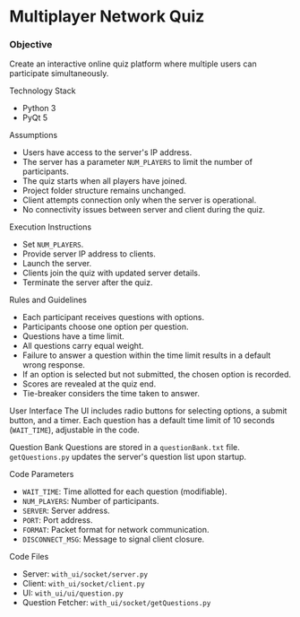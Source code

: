 # Multiplayer Network Quiz

### Objective
Create an interactive online quiz platform where multiple users can participate simultaneously.

Technology Stack
* Python 3
* PyQt 5

Assumptions
* Users have access to the server's IP address.
* The server has a parameter `NUM_PLAYERS` to limit the number of participants.
* The quiz starts when all players have joined.
* Project folder structure remains unchanged.
* Client attempts connection only when the server is operational.
* No connectivity issues between server and client during the quiz.

Execution Instructions
* Set `NUM_PLAYERS`.
* Provide server IP address to clients.
* Launch the server.
* Clients join the quiz with updated server details.
* Terminate the server after the quiz.

Rules and Guidelines
* Each participant receives questions with options.
* Participants choose one option per question.
* Questions have a time limit.
* All questions carry equal weight.
* Failure to answer a question within the time limit results in a default wrong response.
* If an option is selected but not submitted, the chosen option is recorded.
* Scores are revealed at the quiz end.
* Tie-breaker considers the time taken to answer.

User Interface
The UI includes radio buttons for selecting options, a submit button, and a timer. Each question has a default time limit of 10 seconds (`WAIT_TIME`), adjustable in the code.

Question Bank
Questions are stored in a `questionBank.txt` file. `getQuestions.py` updates the server's question list upon startup.

Code Parameters
* `WAIT_TIME`: Time allotted for each question (modifiable).
* `NUM_PLAYERS`: Number of participants.
* `SERVER`: Server address.
* `PORT`: Port address.
* `FORMAT`: Packet format for network communication.
* `DISCONNECT_MSG`: Message to signal client closure.

Code Files
 - Server: `with_ui/socket/server.py`
 - Client: `with_ui/socket/client.py`
 - UI: `with_ui/ui/question.py`
 - Question Fetcher: `with_ui/socket/getQuestions.py`
